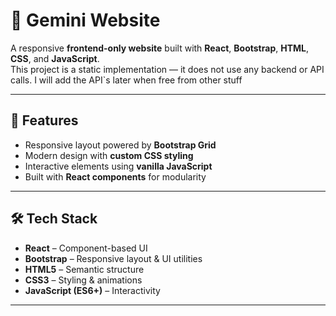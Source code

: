 # 🌌 Gemini Website

A responsive **frontend-only website** built with **React**, **Bootstrap**, **HTML**, **CSS**, and **JavaScript**.  
This project is a static implementation — it does not use any backend or API calls. I will add the API`s later when free from other stuff

---

## 🚀 Features
- Responsive layout powered by **Bootstrap Grid**
- Modern design with **custom CSS styling**
- Interactive elements using **vanilla JavaScript**
- Built with **React components** for modularity

---

## 🛠️ Tech Stack
- **React** – Component-based UI
- **Bootstrap** – Responsive layout & UI utilities
- **HTML5** – Semantic structure
- **CSS3** – Styling & animations
- **JavaScript (ES6+)** – Interactivity

---

